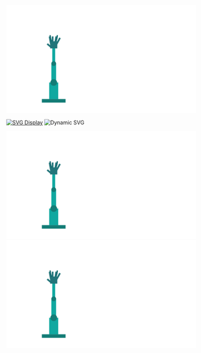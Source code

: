 [![](https://raw.githubusercontent.com/cyanavocado/cyanavocado/main/template.svg)](https://bio.site/derekservin)

[![SVG Display](https://cyanavocado.github.io/cyanavocado/)](https://bio.site/derekservin)
<img id="dynamic-svg" src="path/to/your/svg/file.svg" alt="Dynamic SVG" />

<a href="https://github.com/cyanavocado#gh-light-mode-only">
  <img src="https://raw.githubusercontent.com/cyanavocado/cyanavocado/main/chat.svg" alt="Light Mode SVG" />
</a>

<a href="https://github.com/cyanavocado#gh-dark-mode-only">
  <img src="https://raw.githubusercontent.com/cyanavocado/cyanavocado/main/template.svg" alt="Dark Mode SVG" />
</a>
